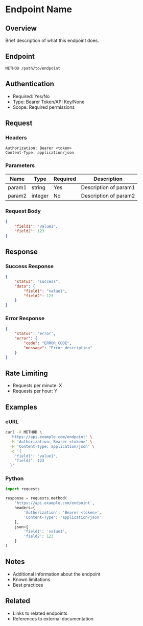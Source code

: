 # Endpoint Name

## Overview
Brief description of what this endpoint does.

## Endpoint
```http
METHOD /path/to/endpoint
```

## Authentication
- Required: Yes/No
- Type: Bearer Token/API Key/None
- Scope: Required permissions

## Request

### Headers
```http
Authorization: Bearer <token>
Content-Type: application/json
```

### Parameters
| Name | Type | Required | Description |
|------|------|----------|-------------|
| param1 | string | Yes | Description of param1 |
| param2 | integer | No | Description of param2 |

### Request Body
```json
{
    "field1": "value1",
    "field2": 123
}
```

## Response

### Success Response
```json
{
    "status": "success",
    "data": {
        "field1": "value1",
        "field2": 123
    }
}
```

### Error Response
```json
{
    "status": "error",
    "error": {
        "code": "ERROR_CODE",
        "message": "Error description"
    }
}
```

## Rate Limiting
- Requests per minute: X
- Requests per hour: Y

## Examples

### cURL
```bash
curl -X METHOD \
  'https://api.example.com/endpoint' \
  -H 'Authorization: Bearer <token>' \
  -H 'Content-Type: application/json' \
  -d '{
    "field1": "value1",
    "field2": 123
  }'
```

### Python
```python
import requests

response = requests.method(
    'https://api.example.com/endpoint',
    headers={
        'Authorization': 'Bearer <token>',
        'Content-Type': 'application/json'
    },
    json={
        'field1': 'value1',
        'field2': 123
    }
)
```

## Notes
- Additional information about the endpoint
- Known limitations
- Best practices

## Related
- Links to related endpoints
- References to external documentation
